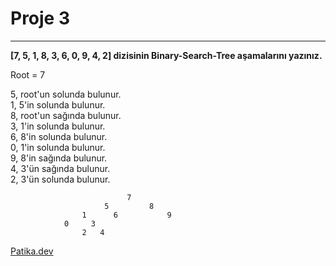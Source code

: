 # Proje 3
---

**[7, 5, 1, 8, 3, 6, 0, 9, 4, 2] dizisinin Binary-Search-Tree aşamalarını yazınız.**
 
 Root = 7
 
 
 
5, root'un solunda bulunur. </br>
1, 5'in solunda bulunur.  </br>
8, root'un sağında bulunur.  </br>
3, 1'in solunda bulunur.  </br>
6, 8'in solunda bulunur.  </br>
0, 1'in solunda bulunur.  </br>
9, 8'in sağında bulunur.  </br>
4, 3'ün sağında bulunur.  </br>
2, 3'ün solunda bulunur.  </br>

                              7
                         5         8
                    1      6           9
                0     3
                    2   4
 

                  
   
   
   [Patika.dev](https://www.patika.dev/tr)
